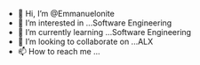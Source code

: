 - 👋 Hi, I’m @Emmanuelonite
- 👀 I’m interested in ...Software Engineering
- 🌱 I’m currently learning ...Software Engineering
- 💞️ I’m looking to collaborate on ...ALX
- 📫 How to reach me ...

<!---
Emmanuelonite/Emmanuelonite is a ✨ special ✨ repository because its `README.md` (this file) appears on your GitHub profile.
You can click the Preview link to take a look at your changes.
--->

